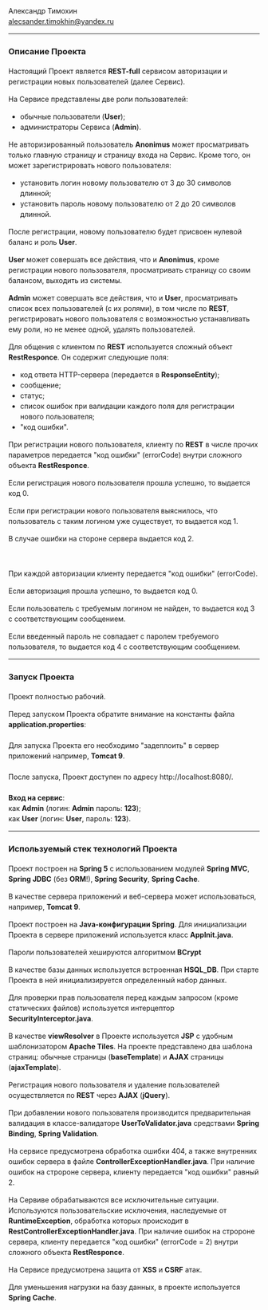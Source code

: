 <div style="line-height:1.5;">

Александр Тимохин<br>
alecsander.timokhin@yandex.ru<br>
<hr>

<h3>Описание Проекта</h3>

Настоящий Проект является <b>REST-full</b> сервисом авторизации и регистрации новых пользователей (далее Сервис).

На Сервисе представлены две роли пользователей:
- обычные пользователи (<b>User</b>);
- администраторы Сервиса (<b>Admin</b>).

Не авторизированный пользователь <b>Anonimus</b> может просматривать только главную страницу и страницу входа на Cервис. 
Кроме того, он может зарегистрировать нового пользователя:
- установить логин новому пользователю от 3 до 30 символов длинной;
- установить пароль новому пользователю от 2 до 20 символов длинной.

После регистрации, новому пользователю будет присвоен нулевой баланс и роль <b>User</b>.

<b>User</b> может совершать все действия, что и <b>Anonimus</b>, кроме регистрации нового пользователя, 
просматривать страницу со своим балансом, выходить из системы.

<b>Admin</b> может совершать все действия, что и <b>User</b>, просматривать список всех пользователей (с их ролями), 
в том числе по <b>REST</b>, регистрировать нового пользователя с возможностью устанавливать ему роли, но не менее одной, 
удалять пользователей.

Для общения с клиентом по <b>REST</b> используется сложный объект <b>RestResponce</b>.
Он содержит следующие поля:
- код ответа HTTP-сервера (передается в <b>ResponseEntity</b>);
- сообщение;
- статус;
- список ошибок при валидации каждого поля для регистрации нового пользователя;
- "код ошибки".

При регистрации нового пользователя, клиенту по <b>REST</b> в числе прочих параметров передается "код ошибки" (errorCode) 
внутри сложного объекта <b>RestResponce</b>.

Если регистрация нового пользователя прошла успешно, то выдается код 0.

Если при регистрации нового пользователя выяснилось, что пользователь с таким логином уже существует, то выдается код 1.

В случае ошибки на стороне сервера выдается код 2.

<br>

При каждой авторизации клиенту передается "код ошибки" (errorCode).
 
Если авторизация прошла успешно, то выдается код 0.

Если пользователь с требуемым логином не найден, то выдается код 3 с соответствующим сообщением.

Если введенный пароль не совпадает с паролем требуемого пользователя, то выдается код 4 с соответствующим сообщением.  

<hr>


<h3>Запуск Проекта</h3>

Проект полностью рабочий.

Перед запуском Проекта обратите внимание на константы файла <b>application.properties</b>:
<br><br>
Для запуска Проекта его необходимо "задеплоить" в сервер приложений например, <b>Tomcat 9</b>.
<br><br>
После запуска, Проект доступен по адресу http://localhost:8080/.
<br><br>
<b>Вход на сервис</b>:<br>
как <b>Admin</b> (логин: <b>Admin</b> пароль: <b>123</b>);<br>
как <b>User</b> (логин: <b>User</b>, пароль: <b>123</b>).
<hr>

<h3>Используемый стек технологий Проекта</h3>

Проект построен на <b>Spring 5</b> с использованием модулей <b>Spring MVC</b>, <b>Spring JDBC</b> (без <b>ORM</b>!), 
<b>Spring Security</b>, <b>Spring Cache</b>.

В качестве сервера приложений и веб-сервера может использоваться, например, <b>Tomcat 9</b>.

Проект построен на <b>Java-конфигурации Spring</b>. 
Для инициализации Проекта в сервере приложений используется класс <b>AppInit.java</b>.

Пароли пользователей хешируются алгоритмом <b>BCrypt</b>

В качестве базы данных используется встроенная <b>HSQL_DB</b>. При старте Проекта в ней инициализируется определенный набор данных.

Для проверки прав пользователя перед каждым запросом (кроме статических файлов) используется интерцептор <b>SecurityInterceptor.java</b>.

В качестве <b>viewResolver</b> в Проекте используется <b>JSP</b> с удобным шаблонизатором <b>Apache Tiles</b>. 
На проекте представлено два шаблона страниц: обычные страницы (<b>baseTemplate</b>) и <b>AJAX</b> страницы (<b>ajaxTemplate</b>).   

Регистрация нового пользователя и удаление пользователей осуществляется по <b>REST</b> 
через <b>AJAX</b> (<b>jQuery</b>).

При добавлении нового пользователя производится предварительная валидация в классе-валидаторе <b>UserToValidator.java</b> 
средствами <b>Spring Binding</b>, <b>Spring Validation</b>.

На сервисе предусмотрена обработка ошибки 404, а также внутренних ошибок сервера в файле <b>ControllerExceptionHandler.java</b>. 
При наличие ошибок на стророне сервера, клиенту передается "код ошибки" равный 2. 

На Сервиве обрабатываются все исключительные ситуации. Используются пользовательские исключения, 
наследуемые от <b>RuntimeException</b>, обработка которых происходит в <b>RestControllerExceptionHandler.java</b>. 
При наличие ошибок на стророне сервера, клиенту передается "код ошибки" (errorCode = 2) внутри сложного объекта <b>RestResponce</b>. 

На Сервисе предусмотрена защита от <b>XSS</b> и <b>CSRF</b> атак.

Для уменьшения нагрузки на базу данных, в проекте используется <b>Spring Cache</b>.

</div>
